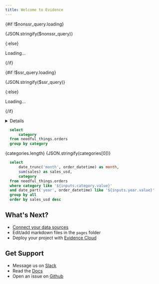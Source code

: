 ```yaml
---
title: Welcome to Evidence
---
```


<script>
	import { buildQuery } from "@evidence-dev/component-utilities/buildQuery";

	const nonssr_query = buildQuery("SELECT category, COUNT(*) as count FROM needful_things.orders GROUP BY category", "nonssr");
	const ssr_query = buildQuery("SELECT category, COUNT(*) * 2 as count FROM needful_things.orders GROUP BY category", "ssr", data.ssr_data, { knownColumns: data.ssr_columns });
</script>

{#if !$nonssr_query.loading}

<span data-testid="loaded-1">{JSON.stringify($nonssr_query)}</span>

{:else}

<span data-testid="loading-1">Loading...</span>

{/if}

{#if !$ssr_query.loading}

<span data-testid="loaded-2">{JSON.stringify($ssr_query)}</span>

{:else}

<span data-testid="loading-2">Loading...</span>

{/if}

<DataTable data={ssr_query} />

<Details title='How to edit this page'>

This page can be found in your project at `/pages/index.md`. Make a change to the markdown file and save it to see the change take effect in your browser.

</Details>

```sql categories
  select
      category
  from needful_things.orders
  group by category
```

<span data-testid="category-count">{categories.length}</span>
<span data-testid="category-0">{JSON.stringify(categories[0])}</span>

<Dropdown data={categories} name=category value=category>
    <DropdownOption value="%" valueLabel="All Categories"/>
</Dropdown>

<Dropdown data={categories} name=category2 value=category />

<Dropdown name=year>
    <DropdownOption value=% valueLabel="All Years"/>
    <DropdownOption value=2019/>
    <DropdownOption value=2020/>
    <DropdownOption value=2021/>
</Dropdown>

<Dropdown name=year2>
    <DropdownOption value=2019/>
    <DropdownOption value=2020/>
    <DropdownOption value=2021/>
</Dropdown>

```sql orders_by_category
  select
      date_trunc('month', order_datetime) as month,
      sum(sales) as sales_usd,
      category
  from needful_things.orders
  where category like '${inputs.category.value}'
  and date_part('year', order_datetime) like '${inputs.year.value}'
  group by all
  order by sales_usd desc
```

<DataTable data={orders_by_category} />

<BarChart
    data={orders_by_category}
    title="Sales by Month, {inputs.category.label}"
    x=month
    y=sales_usd
    series=category
/>

## What's Next?

- [Connect your data sources](settings)
- Edit/add markdown files in the `pages` folder
- Deploy your project with [Evidence Cloud](https://evidence.dev/cloud)

## Get Support

- Message us on [Slack](https://slack.evidence.dev/)
- Read the [Docs](https://docs.evidence.dev/)
- Open an issue on [Github](https://github.com/evidence-dev/evidence)
